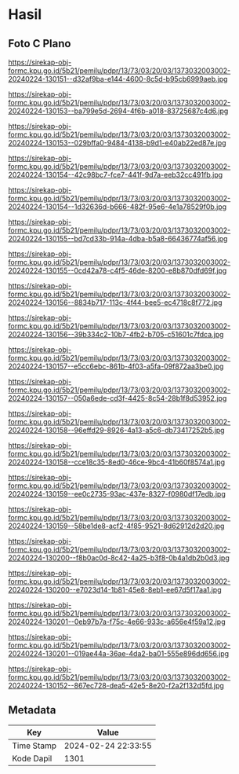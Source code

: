 # Hasil

## Foto C Plano

https://sirekap-obj-formc.kpu.go.id/5b21/pemilu/pdpr/13/73/03/20/03/1373032003002-20240224-130151--d32af9ba-e144-4600-8c5d-b95cb6999aeb.jpg

https://sirekap-obj-formc.kpu.go.id/5b21/pemilu/pdpr/13/73/03/20/03/1373032003002-20240224-130153--ba799e5d-2694-4f6b-a018-83725687c4d6.jpg

https://sirekap-obj-formc.kpu.go.id/5b21/pemilu/pdpr/13/73/03/20/03/1373032003002-20240224-130153--029bffa0-9484-4138-b9d1-e40ab22ed87e.jpg

https://sirekap-obj-formc.kpu.go.id/5b21/pemilu/pdpr/13/73/03/20/03/1373032003002-20240224-130154--42c98bc7-fce7-441f-9d7a-eeb32cc491fb.jpg

https://sirekap-obj-formc.kpu.go.id/5b21/pemilu/pdpr/13/73/03/20/03/1373032003002-20240224-130154--1d32636d-b666-482f-95e6-4e1a78529f0b.jpg

https://sirekap-obj-formc.kpu.go.id/5b21/pemilu/pdpr/13/73/03/20/03/1373032003002-20240224-130155--bd7cd33b-914a-4dba-b5a8-66436774af56.jpg

https://sirekap-obj-formc.kpu.go.id/5b21/pemilu/pdpr/13/73/03/20/03/1373032003002-20240224-130155--0cd42a78-c4f5-46de-8200-e8b870dfd69f.jpg

https://sirekap-obj-formc.kpu.go.id/5b21/pemilu/pdpr/13/73/03/20/03/1373032003002-20240224-130156--8834b717-113c-4f44-bee5-ec4718c8f772.jpg

https://sirekap-obj-formc.kpu.go.id/5b21/pemilu/pdpr/13/73/03/20/03/1373032003002-20240224-130156--39b334c2-10b7-4fb2-b705-c51601c7fdca.jpg

https://sirekap-obj-formc.kpu.go.id/5b21/pemilu/pdpr/13/73/03/20/03/1373032003002-20240224-130157--e5cc6ebc-861b-4f03-a5fa-09f872aa3be0.jpg

https://sirekap-obj-formc.kpu.go.id/5b21/pemilu/pdpr/13/73/03/20/03/1373032003002-20240224-130157--050a6ede-cd3f-4425-8c54-28b1f8d53952.jpg

https://sirekap-obj-formc.kpu.go.id/5b21/pemilu/pdpr/13/73/03/20/03/1373032003002-20240224-130158--96effd29-8926-4a13-a5c6-db73417252b5.jpg

https://sirekap-obj-formc.kpu.go.id/5b21/pemilu/pdpr/13/73/03/20/03/1373032003002-20240224-130158--cce18c35-8ed0-46ce-9bc4-41b60f8574a1.jpg

https://sirekap-obj-formc.kpu.go.id/5b21/pemilu/pdpr/13/73/03/20/03/1373032003002-20240224-130159--ee0c2735-93ac-437e-8327-f0980df17edb.jpg

https://sirekap-obj-formc.kpu.go.id/5b21/pemilu/pdpr/13/73/03/20/03/1373032003002-20240224-130159--58be1de8-acf2-4f85-9521-8d62912d2d20.jpg

https://sirekap-obj-formc.kpu.go.id/5b21/pemilu/pdpr/13/73/03/20/03/1373032003002-20240224-130200--f8b0ac0d-8c42-4a25-b3f8-0b4a1db2b0d3.jpg

https://sirekap-obj-formc.kpu.go.id/5b21/pemilu/pdpr/13/73/03/20/03/1373032003002-20240224-130200--e7023d14-1b81-45e8-8eb1-ee67d5f17aa1.jpg

https://sirekap-obj-formc.kpu.go.id/5b21/pemilu/pdpr/13/73/03/20/03/1373032003002-20240224-130201--0eb97b7a-f75c-4e66-933c-a656e4f59a12.jpg

https://sirekap-obj-formc.kpu.go.id/5b21/pemilu/pdpr/13/73/03/20/03/1373032003002-20240224-130201--019ae44a-36ae-4da2-ba01-555e896dd656.jpg

https://sirekap-obj-formc.kpu.go.id/5b21/pemilu/pdpr/13/73/03/20/03/1373032003002-20240224-130152--867ec728-dea5-42e5-8e20-f2a2f132d5fd.jpg


## Metadata

| Key        | Value               |
| ---------- | ------------------- |
| Time Stamp | 2024-02-24 22:33:55 |
| Kode Dapil | 1301                |



